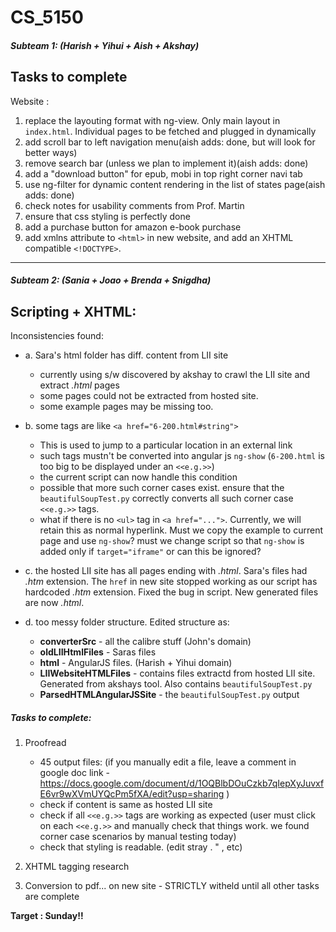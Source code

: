 # CS_5150
##### Subteam 1: (Harish + Yihui + Aish + Akshay)

Tasks to complete 
-----------------

Website :

1. replace the layouting format with ng-view. Only main layout in `index.html`. Individual pages to be fetched and plugged in dynamically
2. add scroll bar to left navigation menu(aish adds: done, but will look for better ways)
3. remove search bar (unless we plan to implement it)(aish adds: done)
4. add a "download button" for epub, mobi in top right corner navi tab
5. use ng-filter for dynamic content rendering in the list of states page(aish adds: done)
6. check notes for usability comments from Prof. Martin
7. ensure that css styling is perfectly done
8. add a purchase button for amazon e-book purchase
9. add xmlns attribute to `<html>` in new website, and add an XHTML compatible `<!DOCTYPE>`. 

------------------

##### Subteam 2: (Sania + Joao + Brenda + Snigdha)

Scripting + XHTML:
------------------

Inconsistencies found:

* a. Sara's html folder has diff. content from LII site
   - currently using s/w discovered by akshay to crawl the LII site and extract *.html* pages
   - some pages could not be extracted from hosted site.
   - some example pages may be missing too.
* b. some tags are like `<a href="6-200.html#string">`
   - This is used to jump to a particular location in an external link
   - such tags mustn't be converted into angular js `ng-show` (`6-200.html` is too big to be displayed under an `<<e.g.>>`)
   - the current script can now handle this condition
   - possible that more such corner cases exist. ensure that the `beautifulSoupTest.py` correctly converts all such corner case `<<e.g.>>` tags.
   - what if there is no `<ul>` tag in `<a href="...">`. Currently, we will retain this as normal hyperlink. Must we copy the example to current page and use `ng-show`? must we change script so that `ng-show` is added only if `target="iframe"` or can this be ignored?

* c. the hosted LII site has all pages ending with *.html*. Sara's files had *.htm* extension. The `href` in new site stopped working as our script has hardcoded *.htm* extension. Fixed the bug in script. New generated files are now *.html*.

* d. too messy folder structure. Edited structure as:
   - **converterSrc** - all the calibre stuff (John's domain)
   - **oldLIIHtmlFiles** - Saras files
   - **html** - AngularJS files. (Harish + Yihui domain)
   - **LIIWebsiteHTMLFiles** - contains files extractd from hosted LII site. Generated from akshays tool. Also contains `beautifulSoupTest.py`
   - **ParsedHTMLAngularJSSite** - the `beautifulSoupTest.py` output

##### Tasks to complete:

1. Proofread
   
   - 45 output files: 
    (if you manually edit a file, leave a comment in google doc link - 
    https://docs.google.com/document/d/1OQBlbDOuCzkb7qIepXyJuvxfE6vr9wXVmUYQcPm5fXA/edit?usp=sharing
    )
   - check if content is same as hosted LII site
   - check if all `<<e.g.>>` tags are working as expected (user must click on each `<<e.g.>>` and manually check that things work. we found corner case scenarios by manual testing today)
   - check that styling is readable. (edit stray . " , etc)

2. XHTML tagging research
3. Conversion to pdf... on new site - STRICTLY witheld until all other tasks are complete

**Target : Sunday!!**
